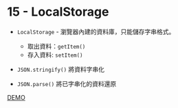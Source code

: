 # 15 - LocalStorage

- `LocalStorage` - 瀏覽器內建的資料庫，只能儲存字串格式。
    - 取出資料：`getItem()`
    - 存入資料: `setItem()`

- `JSON.stringify()` 將資料字串化
- `JSON.parse()` 將已字串化的資料還原


[DEMO](https://gn00678465.github.io/JavaScript_30_exercise/15%20-%20LocalStorage/index-EXERCISE.html)